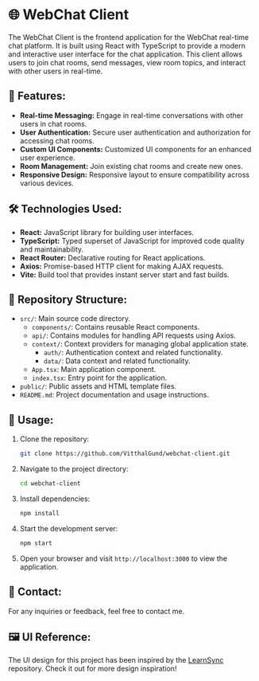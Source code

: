 # 🌐 WebChat Client

The WebChat Client is the frontend application for the WebChat real-time chat platform. It is built using React with TypeScript to provide a modern and interactive user interface for the chat application. This client allows users to join chat rooms, send messages, view room topics, and interact with other users in real-time.

## 🚀 Features:

- **Real-time Messaging:** Engage in real-time conversations with other users in chat rooms.
- **User Authentication:** Secure user authentication and authorization for accessing chat rooms.
- **Custom UI Components:** Customized UI components for an enhanced user experience.
- **Room Management:** Join existing chat rooms and create new ones.
- **Responsive Design:** Responsive layout to ensure compatibility across various devices.

## 🛠️ Technologies Used:

- **React:** JavaScript library for building user interfaces.
- **TypeScript:** Typed superset of JavaScript for improved code quality and maintainability.
- **React Router:** Declarative routing for React applications.
- **Axios:** Promise-based HTTP client for making AJAX requests.
- **Vite:** Build tool that provides instant server start and fast builds.

## 📁 Repository Structure:

- `src/`: Main source code directory.
  - `components/`: Contains reusable React components.
  - `api/`: Contains modules for handling API requests using Axios.
  - `context/`: Context providers for managing global application state.
    - `auth/`: Authentication context and related functionality.
    - `data/`: Data context and related functionality.
  - `App.tsx`: Main application component.
  - `index.tsx`: Entry point for the application.
- `public/`: Public assets and HTML template files.
- `README.md`: Project documentation and usage instructions.

## 📝 Usage:

1. Clone the repository:

   ```bash
   git clone https://github.com/VitthalGund/webchat-client.git
   ```

2. Navigate to the project directory:

   ```bash
   cd webchat-client
   ```

3. Install dependencies:

   ```bash
   npm install
   ```

4. Start the development server:

   ```bash
   npm start
   ```

5. Open your browser and visit `http://localhost:3000` to view the application.

## 📧 Contact:

For any inquiries or feedback, feel free to contact me.

## 🖼️ UI Reference:

The UI design for this project has been inspired by the [LearnSync](https://github.com/VitthalGund/LearnSync) repository. Check it out for more design inspiration!
